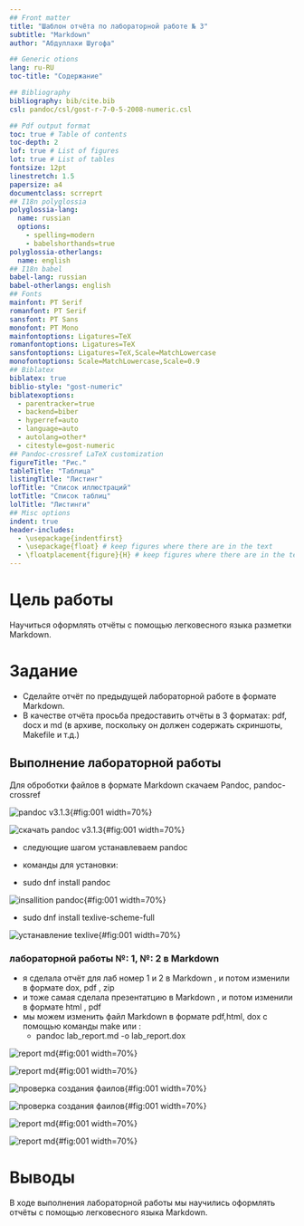 ```yaml
---
## Front matter
title: "Шаблон отчёта по лабораторной работе № 3"
subtitle: "Markdown"
author: "Абдуллахи Шугофа"

## Generic otions
lang: ru-RU
toc-title: "Содержание"

## Bibliography
bibliography: bib/cite.bib
csl: pandoc/csl/gost-r-7-0-5-2008-numeric.csl

## Pdf output format
toc: true # Table of contents
toc-depth: 2
lof: true # List of figures
lot: true # List of tables
fontsize: 12pt
linestretch: 1.5
papersize: a4
documentclass: scrreprt
## I18n polyglossia
polyglossia-lang:
  name: russian
  options:
	- spelling=modern
	- babelshorthands=true
polyglossia-otherlangs:
  name: english
## I18n babel
babel-lang: russian
babel-otherlangs: english
## Fonts
mainfont: PT Serif
romanfont: PT Serif
sansfont: PT Sans
monofont: PT Mono
mainfontoptions: Ligatures=TeX
romanfontoptions: Ligatures=TeX
sansfontoptions: Ligatures=TeX,Scale=MatchLowercase
monofontoptions: Scale=MatchLowercase,Scale=0.9
## Biblatex
biblatex: true
biblio-style: "gost-numeric"
biblatexoptions:
  - parentracker=true
  - backend=biber
  - hyperref=auto
  - language=auto
  - autolang=other*
  - citestyle=gost-numeric
## Pandoc-crossref LaTeX customization
figureTitle: "Рис."
tableTitle: "Таблица"
listingTitle: "Листинг"
lofTitle: "Список иллюстраций"
lotTitle: "Список таблиц"
lolTitle: "Листинги"
## Misc options
indent: true
header-includes:
  - \usepackage{indentfirst}
  - \usepackage{float} # keep figures where there are in the text
  - \floatplacement{figure}{H} # keep figures where there are in the text
---
```


# Цель работы

Научиться оформлять отчёты с помощью легковесного языка разметки Markdown.

# Задание

- Сделайте отчёт по предыдущей лабораторной работе в формате Markdown.
- В качестве отчёта просьба предоставить отчёты в 3 форматах: pdf, docx и md (в архиве,
поскольку он должен содержать скриншоты, Makefile и т.д.)

## Выполнение  лабораторной работы

Для оброботки файлов в формате Markdown скачаем Pandoc, pandoc-crossref

![pandoc v3.1.3](image/2.jpg){#fig:001 width=70%}

![cкачать pandoc v3.1.3](image/3.jpg){#fig:001 width=70%}

- следующие шагом устанавлеваем pandoc

- команды для установки:
 - sudo dnf install pandoc

![insallition pandoc](image/1.jpg){#fig:001 width=70%}

 - sudo dnf install texlive-scheme-full

![устанавление texlive](image/5.jpg){#fig:001 width=70%}

### лабораторной работы №: 1,  №: 2 в Markdown

- я сделала отчёт для лаб номер 1 и 2 в Markdown , и потом изменили в формате dox, pdf , zip
- и тоже самая сделала презентатцию в Markdown , и потом изменили в формате html , pdf
 - мы можем изменить файл Маrkdown в формате pdf,html, dox с помощью команды make или :
   - pandoc lab_report.md -o lab_report.dox

![report md](image/6.jpg){#fig:001 width=70%}

![report md](image/7.jpg){#fig:001 width=70%}

![проверка создания фаилов](image/8.jpg){#fig:001 width=70%}

![проверка создания фаилов](image/9.jpg){#fig:001 width=70%}

![report md](image/10.jpg){#fig:001 width=70%}

![report md](image/11.jpg){#fig:001 width=70%}

# Выводы

В ходе выполнения лабораторной работы мы научились оформлять отчёты с помощью легковесного языка Markdown.

